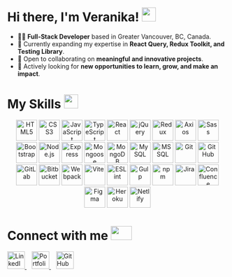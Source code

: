 # Hi there, I'm Veranika! <img src="https://media.giphy.com/media/hvRJCLFzcasrR4ia7z/giphy.gif" width="32" height="32">

* 👩‍💻 **Full-Stack Developer** based in Greater Vancouver, BC, Canada.  
* 🌱 Currently expanding my expertise in **React Query, Redux Toolkit, and Testing Library**.
* 🤝 Open to collaborating on **meaningful and innovative projects**.
* 🚀 Actively looking for **new opportunities to learn, grow, and make an impact**.

# My Skills <img src="https://raw.githubusercontent.com/rahulbanerjee26/githubProfileReadmeGenerator/main/gifs/code.gif" width="32" height="32">
<p align="center">
  <img alt="HTML5" height="48" src="https://cdn.jsdelivr.net/gh/devicons/devicon/icons/html5/html5-original-wordmark.svg"/>
  <img alt="CSS3" height="48" src="https://cdn.jsdelivr.net/gh/devicons/devicon/icons/css3/css3-original.svg"/>
  <img alt="JavaScript" height="48" src="https://cdn.jsdelivr.net/gh/devicons/devicon/icons/javascript/javascript-plain.svg"/>
  <img alt="TypeScript" height="48" src="https://cdn.jsdelivr.net/gh/devicons/devicon/icons/typescript/typescript-original.svg"/>
  <img alt="React" height="48" src="https://cdn.jsdelivr.net/gh/devicons/devicon/icons/react/react-original-wordmark.svg"/>
  <img alt="jQuery" height="48" src="https://cdn.jsdelivr.net/gh/devicons/devicon/icons/jquery/jquery-original-wordmark.svg"/>
  <img alt="Redux" height="48" src="https://cdn.jsdelivr.net/gh/devicons/devicon/icons/redux/redux-original.svg"/>
  <img alt="Axios" height="48" src="https://cdn.jsdelivr.net/gh/devicons/devicon/icons/axios/axios-plain-wordmark.svg"/>
  <img alt="Sass" height="48" src="https://cdn.jsdelivr.net/gh/devicons/devicon/icons/sass/sass-original.svg"/>
  <img alt="Bootstrap" height="48" src="https://cdn.jsdelivr.net/gh/devicons/devicon/icons/bootstrap/bootstrap-plain-wordmark.svg"/>
  <img alt="Node.js" height="48" src="https://cdn.jsdelivr.net/gh/devicons/devicon/icons/nodejs/nodejs-original-wordmark.svg"/>
  <img alt="Express" height="48" src="https://cdn.jsdelivr.net/gh/devicons/devicon/icons/express/express-original.svg"/>
  <img alt="Mongoose" height="48" src="https://cdn.jsdelivr.net/gh/devicons/devicon/icons/mongoose/mongoose-original-wordmark.svg"/>
  <img alt="MongoDB" height="48" src="https://cdn.jsdelivr.net/gh/devicons/devicon/icons/mongodb/mongodb-original-wordmark.svg"/>
  <img alt="MySQL" height="48" src="https://cdn.jsdelivr.net/gh/devicons/devicon/icons/mysql/mysql-original-wordmark.svg"/>
  <img alt="MSSQL" height="48" src="https://cdn.jsdelivr.net/gh/devicons/devicon/icons/microsoftsqlserver/microsoftsqlserver-original-wordmark.svg"/>
  <img alt="Git" height="48" src="https://cdn.jsdelivr.net/gh/devicons/devicon/icons/git/git-original-wordmark.svg"/>
  <img alt="GitHub" height="48" src="https://cdn.jsdelivr.net/gh/devicons/devicon/icons/github/github-original-wordmark.svg"/>
  <img alt="GitLab" height="48" src="https://cdn.jsdelivr.net/gh/devicons/devicon/icons/gitlab/gitlab-original-wordmark.svg"/>
  <img alt="Bitbucket" height="48" src="https://cdn.jsdelivr.net/gh/devicons/devicon/icons/bitbucket/bitbucket-original-wordmark.svg"/>
  <img alt="Webpack" height="48" src="https://cdn.jsdelivr.net/gh/devicons/devicon/icons/webpack/webpack-original-wordmark.svg"/>
  <img alt="Vite" height="48" src="https://cdn.jsdelivr.net/gh/devicons/devicon/icons/vitejs/vitejs-original.svg"/>
  <img alt="ESLint" height="48" src="https://cdn.jsdelivr.net/gh/devicons/devicon/icons/eslint/eslint-original-wordmark.svg"/>
  <img alt="Gulp" height="48" src="https://cdn.jsdelivr.net/gh/devicons/devicon/icons/gulp/gulp-plain.svg"/>
  <img alt="npm" height="48" src="https://cdn.jsdelivr.net/gh/devicons/devicon/icons/npm/npm-original-wordmark.svg"/>
  <img alt="Jira" height="48" src="https://cdn.jsdelivr.net/gh/devicons/devicon/icons/jira/jira-original-wordmark.svg"/>
  <img alt="Confluence" height="48" src="https://cdn.jsdelivr.net/gh/devicons/devicon/icons/confluence/confluence-original-wordmark.svg"/>
  <img alt="Figma" height="48" src="https://cdn.jsdelivr.net/gh/devicons/devicon/icons/figma/figma-original.svg"/>
  <img alt="Heroku" height="48" src="https://cdn.jsdelivr.net/gh/devicons/devicon/icons/heroku/heroku-original-wordmark.svg"/>
  <img alt="Netlify" height="48" src="https://www.vectorlogo.zone/logos/netlify/netlify-ar21.svg"/>
</p>

# Connect with me <img src="https://media4.giphy.com/media/v1.Y2lkPTc5MGI3NjExeHppbjRwZmwzZXdyaWd3dTNlajYzZzlrYjFzN3NvZjR0NG84ODU5ZCZlcD12MV9pbnRlcm5hbF9naWZfYnlfaWQmY3Q9cw/2cwPS1zA560EMhufr7/giphy.gif" width="48" height="32" />

<a href='https://www.linkedin.com/in/veranikakarpava'> 
 <img width="40" src="https://cdn.jsdelivr.net/gh/devicons/devicon/icons/linkedin/linkedin-original.svg" alt="LinkedIn"/>
</a>&nbsp;&nbsp;
 <a href="https://www.veranika.site">
  <img width="40" src="https://raw.githubusercontent.com/rahulbanerjee26/githubAboutMeGenerator/main/icons/portfolio.png" alt="Portfolio"/>
</a>&nbsp;&nbsp;
<a href="https://github.com/veranika-karpava">
  <img width="40" src="https://cdn.jsdelivr.net/gh/devicons/devicon/icons/github/github-original.svg" alt="GitHub"/>
</a>
